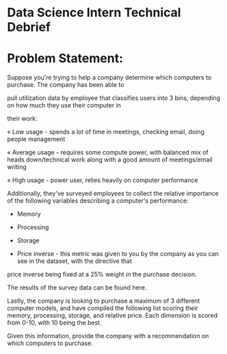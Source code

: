 # Data Science Intern Technical Debrief 

# Problem Statement:
Suppose you're trying to help a company determine which computers to purchase. The company has been able to

pull utilization data by employee that classifies users into 3 bins, depending on how much they use their computer in

their work:

« Low usage - spends a lot of time in meetings, checking email, doing people management

« Average usage - requires some compute power, with balanced mix of heads down/technical work along with a
good amount of meetings/email writing

« High usage - power user, relies heavily on computer performance

Additionally, they've surveyed employees to collect the relative importance of the following variables describing a
computer's performance:

- Memory

- Processing

- Storage
- Price inverse - this metric was given to you by the company as you can see in the dataset, with the directive that

price inverse being fixed at a 25% weight in the purchase decision.

The results of the survey data can be found here.

Lastly, the company is looking to purchase a maximum of 3 different computer models, and have compiled the following
list scoring their memory, processing, storage, and relative price. Each dimension is scored from 0-10, with 10 being the
best.

Given this information, provide the company with a recommendation on which computers to purchase.

